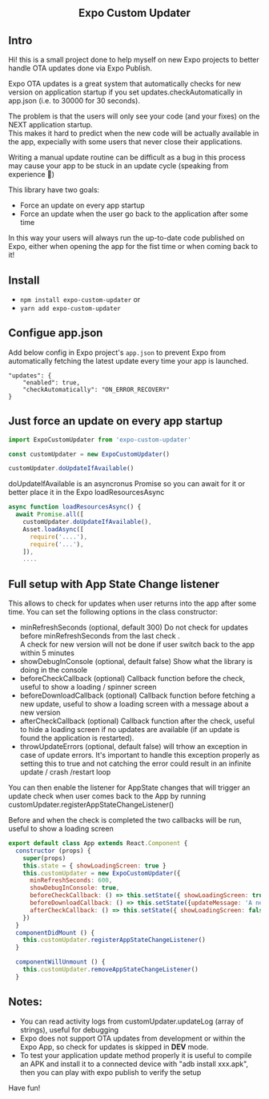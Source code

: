 <h2 align="center">Expo Custom Updater</h2>

## Intro

Hi! this is a small project done to help myself on new Expo projects to better handle OTA updates done via Expo Publish.  

Expo OTA updates is a great system that automatically checks for new version on application startup if you set updates.checkAutomatically in app.json (i.e. to 30000 for 30 seconds).
  
The problem is that the users will only see your code (and your fixes) on the NEXT application startup.  
This makes it hard to predict when the new code will be actually available in the app, expecially with some users that never close their applications.  
  
Writing a manual update routine can be difficult as a bug in this process may cause your app to be stuck in an update cycle (speaking from experience 🤣) 

This library have two goals:
* Force an update on every app startup
* Force an update when the user go back to the application after some time

In this way your users will always run the up-to-date code published on Expo, either when opening the app for the fist time or when coming back to it!

## Install

* `npm install expo-custom-updater` or
* `yarn add expo-custom-updater`

## Configue app.json

Add below config in Expo project's `app.json` to prevent Expo from automatically fetching the latest update every time your app is launched.

```
"updates": {
    "enabled": true,
    "checkAutomatically": "ON_ERROR_RECOVERY"
}
```
    
## Just force an update on every app startup

```JavaScript
import ExpoCustomUpdater from 'expo-custom-updater'

const customUpdater = new ExpoCustomUpdater()

customUpdater.doUpdateIfAvailable()

```

doUpdateIfAvailable is an asyncronus Promise so you can await for it or better place it in the Expo loadResourcesAsync

```JavaScript
async function loadResourcesAsync() {
  await Promise.all([
    customUpdater.doUpdateIfAvailable(),
    Asset.loadAsync([
      require('....'),
      require('...'),
    ]),
    ....
```

## Full setup with App State Change listener 

This allows to check for updates when user returns into the app after some time.
You can set the following options in the class constructor:

* minRefreshSeconds (optional, default 300) Do not check for updates before minRefreshSeconds from the last check .  
A check for new version will not be done if user switch back to the app within 5 minutes  
* showDebugInConsole (optional, default false) Show what the library is doing in the console 
* beforeCheckCallback (optional) Callback function before the check, useful to show a loading / spinner screen
* beforeDownloadCallback (optional) Callback function before fetching a new update, useful to show a loading screen with a message about a new version
* afterCheckCallback (optional) Callback function after the check, useful to hide a loading screen if no updates are available (if an update is found the application is restarted).
* throwUpdateErrors (optional, default false) will trhow an exception in case of update errors. It's important to handle this exception properly as setting this to true and not catching the error could result in an infinite update / crash /restart loop

You can then enable the listener for AppState changes that will trigger an update check when user comes back to the App by running
customUpdater.registerAppStateChangeListener()

Before and when the check is completed the two callbacks will be run, useful to show a loading screen 


```JavaScript
export default class App extends React.Component {
  constructor (props) {
    super(props)
    this.state = { showLoadingScreen: true }
    this.customUpdater = new ExpoCustomUpdater({
      minRefreshSeconds: 600,
      showDebugInConsole: true,
      beforeCheckCallback: () => this.setState({ showLoadingScreen: true }),
      beforeDownloadCallback: () => this.setState({updateMessage: 'A new version of the app is being downloaded'}),
      afterCheckCallback: () => this.setState({ showLoadingScreen: false })
    })
  }
  componentDidMount () {
    this.customUpdater.registerAppStateChangeListener()
  }

  componentWillUnmount () {
    this.customUpdater.removeAppStateChangeListener()
  }

```

 ## Notes:
* You can read activity logs from customUpdater.updateLog (array of strings), useful for debugging
* Expo does not support OTA updates from development or within the Expo App, so check for updates is skipped in __DEV__ mode.
* To test your application update method properly it is useful to compile an APK and install it to a connected device with "adb install xxx.apk", then you can play with expo publish to verify the setup 

Have fun!
